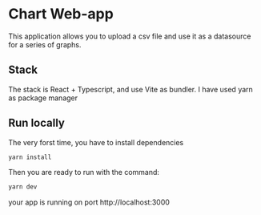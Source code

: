# Chart Web-app

This application allows you to upload a csv file and use it as a datasource for a series of graphs.

## Stack

The stack is React + Typescript, and use Vite as bundler.
I have used yarn as package manager

## Run locally

The very forst time, you have to install dependencies

```zsh
yarn install
```

Then you are ready to run with the command:

```zsh
yarn dev
```

your app is running on port http://localhost:3000
